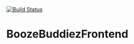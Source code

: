 [![Build Status](https://travis-ci.com/MarioHendriks/BoozeBuddiezFrontend.svg?branch=master)](https://travis-ci.com/MarioHendriks/BoozeBuddiezFrontend)
# BoozeBuddiezFrontend
